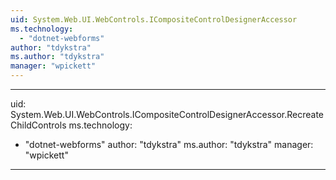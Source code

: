 ```yaml
---
uid: System.Web.UI.WebControls.ICompositeControlDesignerAccessor
ms.technology: 
  - "dotnet-webforms"
author: "tdykstra"
ms.author: "tdykstra"
manager: "wpickett"
---
```


---
uid: System.Web.UI.WebControls.ICompositeControlDesignerAccessor.RecreateChildControls
ms.technology: 
  - "dotnet-webforms"
author: "tdykstra"
ms.author: "tdykstra"
manager: "wpickett"
---
